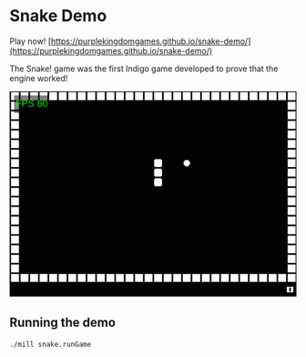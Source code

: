 # Snake Demo

Play now! [https://purplekingdomgames.github.io/snake-demo/](https://purplekingdomgames.github.io/snake-demo/)

The Snake! game was the first Indigo game developed to prove that the engine worked!

![A screenshot of the snake demo](snake-demo.png)

## Running the demo

```
./mill snake.runGame
```
